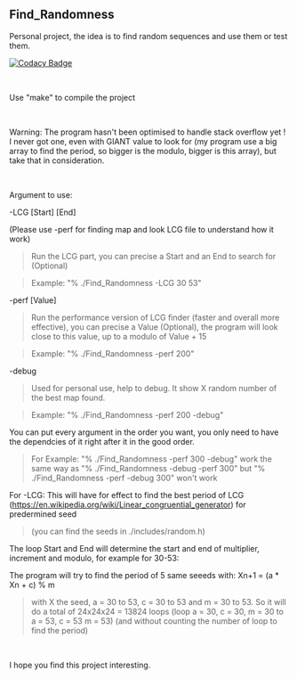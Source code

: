 ## Find_Randomness
Personal project, the idea is to find random sequences and use them or test them.

[![Codacy Badge](https://app.codacy.com/project/badge/Grade/2704c025c72249f2805b988368aabad8)](https://www.codacy.com/gh/Alexdelia/Find_Randomness/dashboard?utm_source=github.com&amp;utm_medium=referral&amp;utm_content=Alexdelia/Find_Randomness&amp;utm_campaign=Badge_Grade)

<br />

Use "make" to compile the project

<br />

Warning: The program hasn't been optimised to handle stack overflow yet ! I never got one, even with GIANT value to look for (my program use a big array to find the period, so bigger is the modulo, bigger is this array), but take that in consideration.

<br />

Argument to use:

-LCG [Start] [End]

(Please use -perf for finding map and look LCG file to understand how it work)
> Run the LCG part, you can precise a Start and an End to search for (Optional)

> Example: "% ./Find_Randomness -LCG 30 53"

-perf [Value]
> Run the performance version of LCG finder (faster and overall more effective), you can precise a Value (Optional), the program will look close to this value, up to a modulo of Value + 15

> Example: "% ./Find_Randomness -perf 200"

-debug
> Used for personal use, help to debug. It show X random number of the best map found.

> Example: "% ./Find_Randomness -perf 200 -debug"

You can put every argument in the order you want, you only need to have the dependcies of it right after it in the good order.
> For Example:
"% ./Find_Randomness -perf 300 -debug" work the same way as "% ./Find_Randomness -debug -perf 300" but "% ./Find_Randomness -perf -debug 300" won't work

For -LCG:
This will have for effect to find the best period of LCG (https://en.wikipedia.org/wiki/Linear_congruential_generator) for predermined seed
> (you can find the seeds in ./includes/random.h)

The loop Start and End will determine the start and end of multiplier, increment and modulo, for example for 30-53:

The program will try to find the period of 5 same seeeds with: Xn+1 = (a * Xn + c) % m

> with X the seed, a = 30 to 53, c = 30 to 53 and m = 30 to 53. So it will do a total of 24x24x24 = 13824 loops
> (loop a = 30, c = 30, m = 30 to a = 53, c = 53 m = 53)
> (and without counting the number of loop to find the period)

<br />

I hope you find this project interesting.
